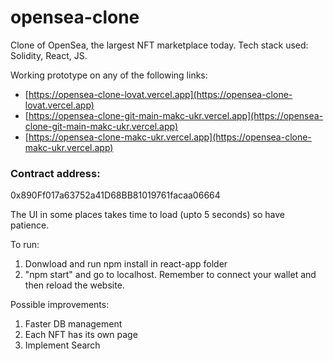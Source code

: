 # opensea-clone
Clone of OpenSea, the largest NFT marketplace today. Tech stack used: Solidity, React, JS. 

Working prototype on any of the following links:
- [https://opensea-clone-lovat.vercel.app](https://opensea-clone-lovat.vercel.app)
- [https://opensea-clone-git-main-makc-ukr.vercel.app](https://opensea-clone-git-main-makc-ukr.vercel.app)
- [https://opensea-clone-makc-ukr.vercel.app](https://opensea-clone-makc-ukr.vercel.app)

### Contract address:
0x890Ff017a63752a41D68BB81019761facaa06664

The UI in some places takes time to load (upto 5 seconds) so have patience.

To run:
1. Donwload and run npm install in react-app folder
2. "npm start" and go to localhost. Remember to connect your wallet and then reload the website.

Possible improvements: 
1. Faster DB management
2. Each NFT has its own page
3. Implement Search

